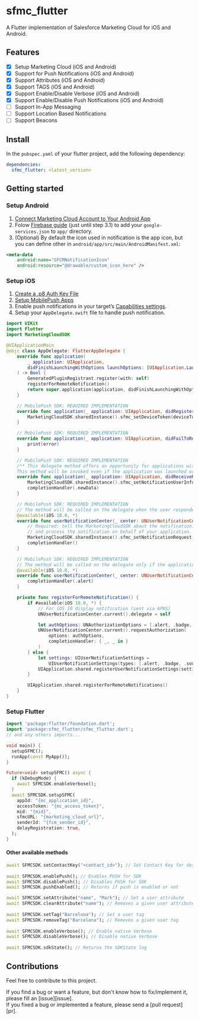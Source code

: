 # sfmc_flutter
A Flutter implementation of Salesforce Marketing Cloud for iOS and Android.

## Features

- [X] Setup Marketing Cloud (iOS and Android)
- [X] Support for Push Notifications (iOS and Android)
- [X] Support Attributes (iOS and Android)
- [X] Support TAGS (iOS and Android)
- [X] Support Enable/Disable Verbose (iOS and Android)
- [X] Support Enable/Disable Push Notifications (iOS and Android)
- [ ] Support In-App Messaging
- [ ] Support Location Based Notifications
- [ ] Support Beacons

## Install

In the `pubspec.yaml` of your flutter project, add the following dependency:

```yaml
dependencies:
  sfmc_flutter: <latest_version>
```

## Getting started

### Setup Android

1. [Connect Marketing Cloud Account to Your Android App](https://salesforce-marketingcloud.github.io/MarketingCloudSDK-Android/create-apps/create-apps-overview.html)
2. Folow [Firebase guide](https://firebase.google.com/docs/android/setup#console) (just until step 3.1) to add your `google-services.json` to `app/` directory.
3. (Optional) By default the icon used in notification is the app icon, but you can define other in `android/app/src/main/AndroidManifest.xml`:

```xml
<meta-data
    android:name="SFCMNotificationIcon"
    android:resource="@drawable/custom_icon_here" />
```

### Setup iOS

1. [Create a .p8 Auth Key File](https://salesforce-marketingcloud.github.io/MarketingCloudSDK-iOS/get-started/get-started-provision.html)
2. [Setup MobilePush Apps](https://salesforce-marketingcloud.github.io/MarketingCloudSDK-iOS/get-started/get-started-setupapps.html)
3. Enable push notifications in your target’s [Capabilities settings](https://salesforce-marketingcloud.github.io/MarketingCloudSDK-iOS/assets/SDKConfigure6.png).
4. Setup your `AppDelegate.swift` file to handle push notification.

```swift
import UIKit
import Flutter
import MarketingCloudSDK

@UIApplicationMain
@objc class AppDelegate: FlutterAppDelegate {
    override func application(
        _ application: UIApplication,
        didFinishLaunchingWithOptions launchOptions: [UIApplication.LaunchOptionsKey: Any]?
    ) -> Bool {
        GeneratedPluginRegistrant.register(with: self)
        registerForRemoteNotification()
        return super.application(application, didFinishLaunchingWithOptions: launchOptions)
    }

    // MobilePush SDK: REQUIRED IMPLEMENTATION
    override func application(_ application: UIApplication, didRegisterForRemoteNotificationsWithDeviceToken deviceToken: Data) {
        MarketingCloudSDK.sharedInstance().sfmc_setDeviceToken(deviceToken)
    }

    // MobilePush SDK: REQUIRED IMPLEMENTATION
    override func application(_ application: UIApplication, didFailToRegisterForRemoteNotificationsWithError error: Error) {
        print(error)
    }

    // MobilePush SDK: REQUIRED IMPLEMENTATION
    /** This delegate method offers an opportunity for applications with the "remote-notification" background mode to fetch appropriate new data in response to an incoming remote notification. You should call the fetchCompletionHandler as soon as you're finished performing that operation, so the system can accurately estimate its power and data cost.
    This method will be invoked even if the application was launched or resumed because of the remote notification. The respective delegate methods will be invoked first. Note that this behavior is in contrast to application:didReceiveRemoteNotification:, which is not called in those cases, and which will not be invoked if this method is implemented. **/
    override func application(_ application: UIApplication, didReceiveRemoteNotification userInfo: [AnyHashable : Any], fetchCompletionHandler completionHandler: @escaping (UIBackgroundFetchResult) -> Void) {
        MarketingCloudSDK.sharedInstance().sfmc_setNotificationUserInfo(userInfo)  
        completionHandler(.newData)
    }

    // MobilePush SDK: REQUIRED IMPLEMENTATION
    // The method will be called on the delegate when the user responded to the notification by opening the application, dismissing the notification or choosing a UNNotificationAction. The delegate must be set before the application returns from applicationDidFinishLaunching:.
    @available(iOS 10.0, *)
    override func userNotificationCenter(_ center: UNUserNotificationCenter, didReceive response: UNNotificationResponse, withCompletionHandler completionHandler: @escaping () -> Void) {
        // Required: tell the MarketingCloudSDK about the notification. This will collect MobilePush analytics
        // and process the notification on behalf of your application.
        MarketingCloudSDK.sharedInstance().sfmc_setNotificationRequest(response.notification.request)
        completionHandler()
    }

    // MobilePush SDK: REQUIRED IMPLEMENTATION
    // The method will be called on the delegate only if the application is in the foreground. If the method is not implemented or the handler is not called in a timely manner then the notification will not be presented. The application can choose to have the notification presented as a sound, badge, alert and/or in the notification list. This decision should be based on whether the information in the notification is otherwise visible to the user.
    @available(iOS 10.0, *)
    override func userNotificationCenter(_ center: UNUserNotificationCenter, willPresent notification: UNNotification, withCompletionHandler completionHandler: @escaping (UNNotificationPresentationOptions) -> Void) {
        completionHandler(.alert)
    }

    private func registerForRemoteNotification() {
        if #available(iOS 10.0, *) {
            // For iOS 10 display notification (sent via APNS)
            UNUserNotificationCenter.current().delegate = self

            let authOptions: UNAuthorizationOptions = [.alert, .badge, .sound]
            UNUserNotificationCenter.current().requestAuthorization(
                options: authOptions,
                completionHandler: { _, _ in }
            )
        } else {
            let settings: UIUserNotificationSettings =
                UIUserNotificationSettings(types: [.alert, .badge, .sound], categories: nil)
            UIApplication.shared.registerUserNotificationSettings(settings)
        }

        UIApplication.shared.registerForRemoteNotifications()
    }
}
```

### Setup Flutter

```dart
import 'package:flutter/foundation.dart';
import 'package:sfmc_flutter/sfmc_flutter.dart';
// and any others imports...

void main() {
  setupSFMC();
  runApp(const MyApp());
}

Future<void> setupSFMC() async {
  if (kDebugMode) {
    await SFMCSDK.enableVerbose();
  }
  await SFMCSDK.setupSFMC(
    appId: "{mc_application_id}",
    accessToken: "{mc_access_token}",
    mid: "{mid}",
    sfmcURL: "{marketing_cloud_url}",
    senderId: "{fcm_sender_id}",
    delayRegistration: true,
  );
}
```

#### Other available methods
```dart
await SFMCSDK.setContactKey("<contact_id>"); // Set Contact Key for desired user
  
await SFMCSDK.enablePush(); // Enables PUSH for SDK 
await SFMCSDK.disablePush(); // Disables PUSH for SDK  
await SFMCSDK.pushEnabled(); // Returns if push is enabled or not

await SFMCSDK.setAttribute("name", "Mark"); // Set a user attribute 
await SFMCSDK.clearAttribute("name"); // Removes a given user attribute  
  
await SFMCSDK.setTag("Barcelona"); // Set a user tag   
await SFMCSDK.removeTag("Barcelona"); // Removes a given user tag  
  
await SFMCSDK.enableVerbose(); // Enable native Verbose
await SFMCSDK.disableVerbose(); // Disable native Verbose
  
await SFMCSDK.sdkState(); // Returns the SDKState log
```

## Contributions

Feel free to contribute to this project.

If you find a bug or want a feature, but don't know how to fix/implement it, please fill an [issue][issue].  
If you fixed a bug or implemented a feature, please send a [pull request][pr].